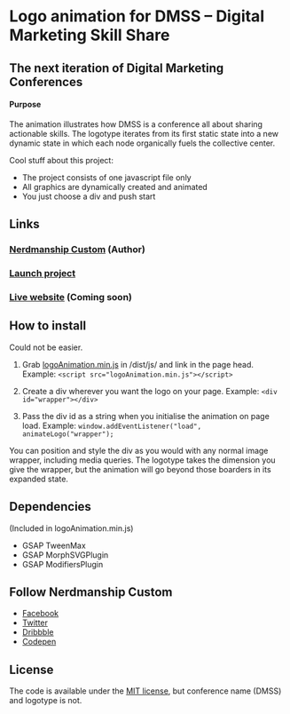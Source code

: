 # Logo animation for DMSS – Digital Marketing Skill Share
## The next iteration of Digital Marketing Conferences

#### Purpose
The animation illustrates how DMSS is a conference all about sharing actionable skills. The logotype iterates from its first static state into a new dynamic state in which each node organically fuels the collective center.

Cool stuff about this project:
* The project consists of one javascript file only
* All graphics are dynamically created and animated
* You just choose a div and push start

## Links

### [Nerdmanship Custom](http://www.nerdmanship.com/) (Author)
### [Launch project](https://nerdmanship.github.io/DMSS-Logo-animation/dist)
### [Live website](https://www.dmss.io/) (Coming soon)

## How to install

Could not be easier.

1. Grab [logoAnimation.min.js](https://github.com/nerdmanship/DMSS-Logo-animation/blob/master/dist/js/logoAnimation.min.js) in /dist/js/ and link in the page head.
Example: `<script src="logoAnimation.min.js"></script>`

2. Create a div wherever you want the logo on your page.
Example: `<div id="wrapper"></div>`

3. Pass the div id as a string when you initialise the animation on page load.
Example: `window.addEventListener("load", animateLogo("wrapper");`

You can position and style the div as you would with any normal image wrapper, including media queries. The logotype takes the dimension you give the wrapper, but the animation will go beyond those boarders in its expanded state.

## Dependencies
(Included in logoAnimation.min.js)
* GSAP TweenMax
* GSAP MorphSVGPlugin
* GSAP ModifiersPlugin

## Follow Nerdmanship Custom
* [Facebook](http://www.facebook.com/nerdmanship)
* [Twitter](http://www.twitter.com/stromqvist)
* [Dribbble](http://www.dribbble.com/stromqvist)
* [Codepen](http://www.codepen.io/nerdmanship)

## License

The code is available under the [MIT license](LICENSE.txt), but conference name (DMSS) and logotype is not.